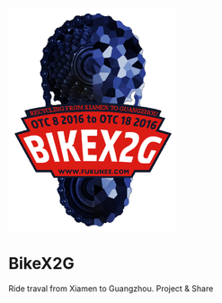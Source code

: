 
   <a href="http://fukunee.com/BikeX2G/"><img src="https://github.com/fukunee/BikeX2G/blob/gh-pages/LOGO.png?raw=true" width = "300" height = "400" alt="图片名称" align=center /></a>
   
# BikeX2G
Ride traval from Xiamen to Guangzhou. Project &amp; Share
